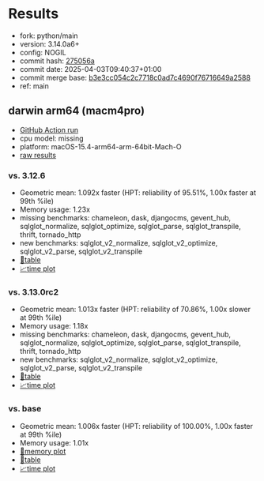 # Results

- fork: python/main
- version: 3.14.0a6+
- config: NOGIL
- commit hash: [275056a](https://github.com/python/cpython/commit/275056a)
- commit date: 2025-04-03T09:40:37+01:00
- commit merge base: [b3e3cc054c2c7718c0ad7c4690f76716649a2588](https://github.com/python/cpython/commit/b3e3cc054c2c7718c0ad7c4690f76716649a2588)
- ref: main

## darwin arm64 (macm4pro)

- [GitHub Action run](https://github.com/facebookexperimental/free-threading-benchmarking/actions/runs/14242423029)
- cpu model: missing
- platform: macOS-15.4-arm64-arm-64bit-Mach-O
- [raw results](bm-20250403-macm4pro-arm64-python-main-3.14.0a6%2B-275056a.json)

### vs. 3.12.6

- Geometric mean: 1.092x faster (HPT: reliability of 95.51%, 1.00x faster at 99th %ile)
- Memory usage: 1.23x
- missing benchmarks: chameleon, dask, djangocms, gevent_hub, sqlglot_normalize, sqlglot_optimize, sqlglot_parse, sqlglot_transpile, thrift, tornado_http
- new benchmarks: sqlglot_v2_normalize, sqlglot_v2_optimize, sqlglot_v2_parse, sqlglot_v2_transpile
- [📄table](bm-20250403-macm4pro-arm64-python-main-3.14.0a6%2B-275056a-vs-3.12.6.md)
- [📈time plot](bm-20250403-macm4pro-arm64-python-main-3.14.0a6%2B-275056a-vs-3.12.6.svg)

### vs. 3.13.0rc2

- Geometric mean: 1.013x faster (HPT: reliability of 70.86%, 1.00x slower at 99th %ile)
- Memory usage: 1.18x
- missing benchmarks: chameleon, dask, djangocms, gevent_hub, sqlglot_normalize, sqlglot_optimize, sqlglot_parse, sqlglot_transpile, thrift, tornado_http
- new benchmarks: sqlglot_v2_normalize, sqlglot_v2_optimize, sqlglot_v2_parse, sqlglot_v2_transpile
- [📄table](bm-20250403-macm4pro-arm64-python-main-3.14.0a6%2B-275056a-vs-3.13.0rc2.md)
- [📈time plot](bm-20250403-macm4pro-arm64-python-main-3.14.0a6%2B-275056a-vs-3.13.0rc2.svg)

### vs. base

- Geometric mean: 1.006x faster (HPT: reliability of 100.00%, 1.00x faster at 99th %ile)
- Memory usage: 1.01x
- [🧠memory plot](bm-20250403-macm4pro-arm64-python-main-3.14.0a6%2B-275056a-vs-base-mem.svg)
- [📄table](bm-20250403-macm4pro-arm64-python-main-3.14.0a6%2B-275056a-vs-base.md)
- [📈time plot](bm-20250403-macm4pro-arm64-python-main-3.14.0a6%2B-275056a-vs-base.svg)

